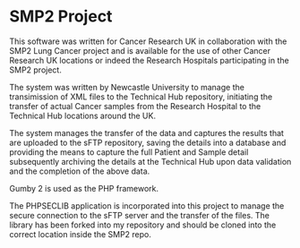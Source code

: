 SMP2 Project
============
This software was written for Cancer Research UK in collaboration with the SMP2 Lung Cancer project and is available for the use of other Cancer Research UK locations or indeed the Research Hospitals participating in the SMP2 project.

The system was written by Newcastle University to manage the transimission of XML files to the Technical Hub repository, initiating the transfer of actual Cancer samples from the Research Hospital to the Technical Hub locations around the UK.

The system manages the transfer of the data and captures the results that are uploaded to the sFTP repository, saving the details into a database and providing the means to capture the full Patient and Sample detail subsequently archiving the details at the Technical Hub upon data validation and the completion of the above data.

Gumby 2 is used as the PHP framework.

The PHPSECLIB application is incorporated into this project to manage the secure connection to the sFTP server and the transfer of the files. The library has been forked into my repository and should be cloned into the correct location inside the SMP2 repo.


